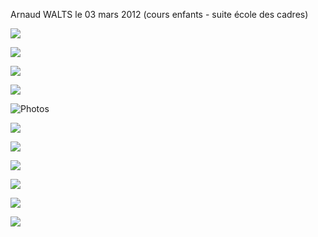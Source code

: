  

Arnaud WALTS le 03 mars 2012 (cours enfants - suite école des cadres)

  

[![](HTML%20import/Attachments/bouton-forum.jpg)](http://aikido.club.tain.free.fr)

[](../../index.html)[![](HTML%20import/Attachments/bouton-historique%204.jpg)](../../Historique/historique.html)

[](../../Horaires/horaire.html)[![](HTML%20import/Attachments/bouton-horaire%204.jpg)](../../Horaires/horaire.html)

[![](HTML%20import/Attachments/bouton-stages%204.jpg)](../../Stages/stages.html)

![Photos](HTML%20import/Attachments/bouton-photos%204.jpg)

[![](HTML%20import/Attachments/bouton-liens%204.jpg)](../../Liens/liens.html)

[](../../index.html)[![](HTML%20import/Attachments/bouton-acceuil%204.jpg)](../../index.html)

[![](HTML%20import/Attachments/bouton-aikido--pour-qui%204.jpg)](../../Aikidopourqui/aikidopourqui.html)

[![](HTML%20import/Attachments/bouton-contacts%204.jpg)](../../Contact/contact.html)

![](../../Index/barre-rouge.gif)

![](../../Index/barre-bleu.gif)